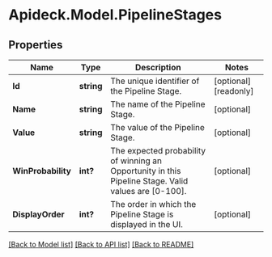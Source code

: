 # Apideck.Model.PipelineStages

## Properties

Name | Type | Description | Notes
------------ | ------------- | ------------- | -------------
**Id** | **string** | The unique identifier of the Pipeline Stage. | [optional] [readonly] 
**Name** | **string** | The name of the Pipeline Stage. | [optional] 
**Value** | **string** | The value of the Pipeline Stage. | [optional] 
**WinProbability** | **int?** | The expected probability of winning an Opportunity in this Pipeline Stage. Valid values are [0-100]. | [optional] 
**DisplayOrder** | **int?** | The order in which the Pipeline Stage is displayed in the UI. | [optional] 

[[Back to Model list]](../README.md#documentation-for-models) [[Back to API list]](../README.md#documentation-for-api-endpoints) [[Back to README]](../README.md)

